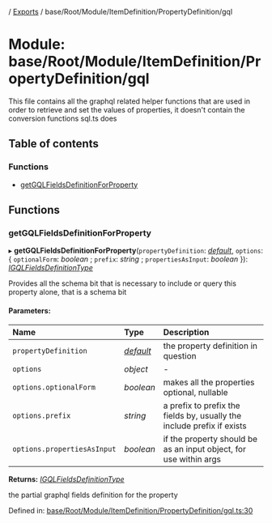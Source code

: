 [](../README.md) / [Exports](../modules.md) / base/Root/Module/ItemDefinition/PropertyDefinition/gql

# Module: base/Root/Module/ItemDefinition/PropertyDefinition/gql

This file contains all the graphql related helper functions that are used in order to
retrieve and set the values of properties, it doesn't contain the conversion functions
sql.ts does

## Table of contents

### Functions

- [getGQLFieldsDefinitionForProperty](base_root_module_itemdefinition_propertydefinition_gql.md#getgqlfieldsdefinitionforproperty)

## Functions

### getGQLFieldsDefinitionForProperty

▸ **getGQLFieldsDefinitionForProperty**(`propertyDefinition`: [*default*](../classes/base_root_module_itemdefinition_propertydefinition.default.md), `options`: { `optionalForm`: *boolean* ; `prefix`: *string* ; `propertiesAsInput`: *boolean*  }): [*IGQLFieldsDefinitionType*](../interfaces/base_root_gql.igqlfieldsdefinitiontype.md)

Provides all the schema bit that is necessary to include or query
this property alone, that is a schema bit

#### Parameters:

Name | Type | Description |
:------ | :------ | :------ |
`propertyDefinition` | [*default*](../classes/base_root_module_itemdefinition_propertydefinition.default.md) | the property definition in question   |
`options` | *object* | - |
`options.optionalForm` | *boolean* | makes all the properties optional, nullable   |
`options.prefix` | *string* | a prefix to prefix the fields by, usually the include prefix if exists   |
`options.propertiesAsInput` | *boolean* | if the property should be as an input object, for use within args   |

**Returns:** [*IGQLFieldsDefinitionType*](../interfaces/base_root_gql.igqlfieldsdefinitiontype.md)

the partial graphql fields definition for the property

Defined in: [base/Root/Module/ItemDefinition/PropertyDefinition/gql.ts:30](https://github.com/onzag/itemize/blob/28218320/base/Root/Module/ItemDefinition/PropertyDefinition/gql.ts#L30)
